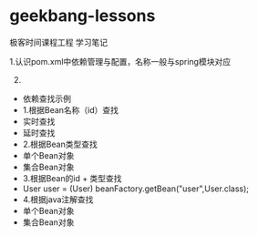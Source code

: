 # geekbang-lessons
极客时间课程工程
学习笔记

1.认识pom.xml中依赖管理与配置，名称一般与spring模块对应

2.
* 依赖查找示例
* 1.根据Bean名称（id）查找
*   实时查找
*   延时查找
* 2.根据Bean类型查找
*   单个Bean对象
*   集合Bean对象
* 3.根据Bean的id + 类型查找
*   User user = (User) beanFactory.getBean("user",User.class);
* 4.根据java注解查找
*   单个Bean对象
*   集合Bean对象

